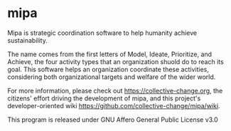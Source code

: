 # mipa

Mipa is strategic coordination software to help humanity achieve sustainability. 

The name comes from the first letters of Model, Ideate, Prioritize, and Achieve, the four activity types that an organization shuold do to reach its goal. This software helps an organization coordinate these activities, considering both organizational targets and welfare of the wider world.

For more information, please check out https://collective-change.org, the citizens' effort driving the development of mipa, and this project's developer-oriented wiki https://github.com/collective-change/mipa/wiki.

This program is released under GNU Affero General Public License v3.0
